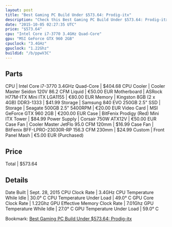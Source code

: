 ```yaml
---
layout: post
title: "Best Gaming PC Build Under $573.64: Prodig-itx"
description: "Check this Best Gaming PC Build Under $573.64: Prodig-itx. CPU: Intel Core i7-3770 3.4GHz Quad-Core, CPU Cooler: Cooler Master Seidon 120V 86.2 CFM Liquid, Motherboard: AS"
date: "2015-10-05 02:27:35 UTC"
price: "$573.64"
cpu: "Intel Core i7-3770 3.4GHz Quad-Core"
gpu: "MSI GeForce GTX 960 2GB"
cpuclock: "3.4GHz"
gpuclock: "1.22Ghz"
buildid: "/b/ppwV3C"
---
```


## Parts

CPU | Intel Core i7-3770 3.4GHz Quad-Core | $404.68
CPU Cooler | Cooler Master Seidon 120V 86.2 CFM Liquid | €50.00 EUR
Motherboard | ASRock H77M-ITX Mini ITX LGA1155 | €80.00 EUR
Memory | Kingston 8GB (2 x 4GB) DDR3-1333 | $41.99
Storage | Samsung 840 EVO 250GB 2.5" SSD | 
Storage | Seagate  500GB 2.5" 5400RPM | €20.00 EUR
Video Card | MSI GeForce GTX 960 2GB | €200.00 EUR
Case | BitFenix Prodigy (Red) Mini ITX Tower | $84.99
Power Supply | Corsair 750W ATX12V | €50.00 EUR
Case Fan | Cooler Master JetFlo 95.0 CFM 120mm | $16.99
Case Fan | BitFenix BFF-LPRO-23030R-RP 156.3 CFM 230mm | $24.99
Custom | Front Panel Mash | €5.00 EUR (Purchased)

## Price

Total | $573.64

## Details

Date Built | Sept. 28, 2015
CPU Clock Rate | 3.4GHz
CPU Temperature While Idle | 30.0° C
CPU Temperature Under Load | 49.0° C
GPU Core Clock Rate | 1.22Ghz
GPU Effective Memory Clock Rate | 7.01Ghz
GPU Temperature While Idle | 27.0° C
GPU Temperature Under Load | 59.0° C

Bookmark: [Best Gaming PC Build Under $573.64: Prodig-itx](http://pcbuilders.github.io/2015/10/05/best-gaming-pc-build-under-573-dollars-dot-64-prodig-itx/)
